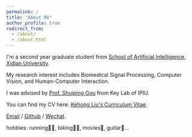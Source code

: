 ```yaml
---
permalink: /
title: "About Me"
author_profile: true
redirect_from: 
  - /about/
  - /about.html
---
```


I'm a second year graduate student from [School of Artificial Intelligence](https://sai.xidian.edu.cn/index.htm), [Xidian University](https://en.xidian.edu.cn/). 

My research interest includes Biomedical Signal Processing, Computer Vision, and Human-Computer Interaction.

I was advised by [Prof. Shuiping Gou](https://scholar.google.com/citations?user=QdUISv8AAAAJ&hl=zh-CN) from Key Lab of IPIU.

You can find my CV here: [Kehong Liu's Curriculum Vitae](../assets/CV.pdf).

[Email](kehongliu@stu.xidian.edu) / [Github](https://github.com/lkh991223) / [Wechat](../images/wechat.jpg).



hobbies: running🏃‍♀️, biking🚵‍♀️, movies🎥, guitar🎸...

